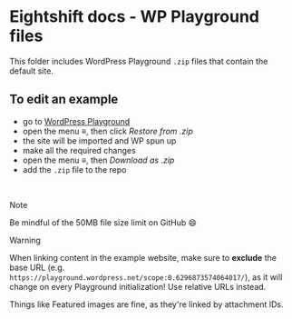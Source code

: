 # Eightshift docs - WP Playground files

This folder includes WordPress Playground `.zip` files that contain the default site.

## To edit an example
- go to [WordPress Playground](https://playground.wordpress.net/)
- open the menu ≡, then click *Restore from .zip*
- the site will be imported and WP spun up
- make all the required changes
- open the menu ≡, then *Download as .zip*
- add the `.zip` file to the repo

<br />

> [!NOTE]
> Be mindful of the 50MB file size limit on GitHub 😄


> [!WARNING]
> When linking content in the example website, make sure to **exclude** the base URL (e.g. `https://playground.wordpress.net/scope:0.6296873574064017/`),
> as it will change on every Playground initialization!
> Use relative URLs instead.
>
> Things like Featured images are fine, as they're linked by attachment IDs.
